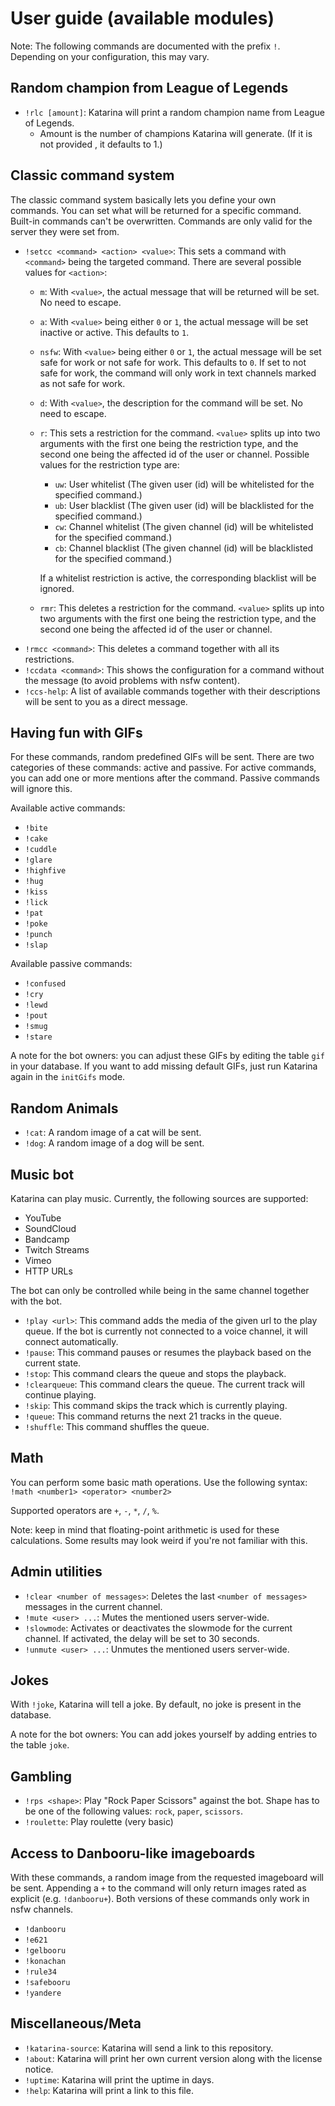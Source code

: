 # User guide (available modules)

Note: The following commands are documented with the prefix `!`. Depending on your configuration, this may vary.

## Random champion from League of Legends
* `!rlc [amount]`: Katarina will print a random champion name from League of Legends.
    + Amount is the number of champions Katarina will generate. (If it is not provided , it defaults to 1.)

## Classic command system

The classic command system basically lets you define your own commands. You can set what will be returned for a specific command. Built-in commands can't be overwritten.
Commands are only valid for the server they were set from.

* `!setcc <command> <action> <value>`: This sets a command with `<command>` being the targeted command. There are several possible values for `<action>`:
    + `m`: With `<value>`, the actual message that will be returned will be set. No need to escape.
    + `a`: With `<value>` being either `0` or `1`, the actual message will be set inactive or active. This defaults to `1`.
    + `nsfw`: With `<value>` being either `0` or `1`, the actual message will be set safe for work or not safe for work. This defaults to `0`. If set to not safe for work, the command will only work in text channels marked as not safe for work.
    + `d`: With `<value>`, the description for the command will be set. No need to escape.
    + `r`: This sets a restriction for the command. `<value>` splits up into two arguments with the first one being the restriction type, and the second one being the affected id of the user or channel. Possible values for the restriction type are:
        - `uw`: User whitelist (The given user (id) will be whitelisted for the specified command.)
        - `ub`: User blacklist (The given user (id) will be blacklisted for the specified command.)
        - `cw`: Channel whitelist (The given channel (id) will be whitelisted for the specified command.)
        - `cb`: Channel blacklist (The given channel (id) will be blacklisted for the specified command.)

      If a whitelist restriction is active, the corresponding blacklist will be ignored.
    + `rmr`: This deletes a restriction for the command. `<value>` splits up into two arguments with the first one being the restriction type, and the second one being the affected id of the user or channel.
* `!rmcc <command>`: This deletes a command together with all its restrictions.
* `!ccdata <command>`: This shows the configuration for a command without the message (to avoid problems with nsfw content).
* `!ccs-help`: A list of available commands together with their descriptions will be sent to you as a direct message.

## Having fun with GIFs

For these commands, random predefined GIFs will be sent.
There are two categories of these commands: active and passive.
For active commands, you can add one or more mentions after the command. Passive commands will ignore this.

Available active commands:
* `!bite`
* `!cake`
* `!cuddle`
* `!glare`
* `!highfive`
* `!hug`
* `!kiss`
* `!lick`
* `!pat`
* `!poke`
* `!punch`
* `!slap`

Available passive commands:
* `!confused`
* `!cry`
* `!lewd`
* `!pout`
* `!smug`
* `!stare`

A note for the bot owners: you can adjust these GIFs by editing the table `gif` in your database.
If you want to add missing default GIFs, just run Katarina again in the `initGifs` mode.

## Random Animals

* `!cat`: A random image of a cat will be sent.
* `!dog`: A random image of a dog will be sent.

## Music bot

Katarina can play music. Currently, the following sources are supported:
* YouTube
* SoundCloud
* Bandcamp
* Twitch Streams
* Vimeo
* HTTP URLs

The bot can only be controlled while being in the same channel together with the bot.

* `!play <url>`: This command adds the media of the given url to the play queue. If the bot is currently not connected to a voice channel, it will connect automatically.
* `!pause`: This command pauses or resumes the playback based on the current state.
* `!stop`: This command clears the queue and stops the playback.
* `!clearqueue`: This command clears the queue. The current track will continue playing.
* `!skip`: This command skips the track which is currently playing.
* `!queue`: This command returns the next 21 tracks in the queue.
* `!shuffle`: This command shuffles the queue.

## Math

You can perform some basic math operations.
Use the following syntax: `!math <number1> <operator> <number2>`

Supported operators are `+`, `-`, `*`, `/`, `%`.

Note: keep in mind that floating-point arithmetic is used for these calculations. Some results may look weird if you're not familiar with this.

## Admin utilities

* `!clear <number of messages>`: Deletes the last `<number of messages>` messages in the current channel.
* `!mute <user> ...`: Mutes the mentioned users server-wide.
* `!slowmode`: Activates or deactivates the slowmode for the current channel. If activated, the delay will be set to 30 seconds.
* `!unmute <user> ...`: Unmutes the mentioned users server-wide.

## Jokes

With `!joke`, Katarina will tell a joke. By default, no joke is present in the database.

A note for the bot owners: You can add jokes yourself by adding entries to the table `joke`.

## Gambling
* `!rps <shape>`: Play "Rock Paper Scissors" against the bot. Shape has to be one of the following values: `rock`, `paper`, `scissors`.
* `!roulette`: Play roulette (very basic)

## Access to Danbooru-like imageboards

With these commands, a random image from the requested imageboard will be sent. Appending a `+` to the command will only return images rated as explicit (e.g. `!danbooru+`).
Both versions of these commands only work in nsfw channels.

* `!danbooru`
* `!e621`
* `!gelbooru`
* `!konachan`
* `!rule34`
* `!safebooru`
* `!yandere`

## Miscellaneous/Meta
* `!katarina-source`: Katarina will send a link to this repository.
* `!about`: Katarina will print her own current version along with the license notice.
* `!uptime`: Katarina will print the uptime in days.
* `!help`: Katarina will print a link to this file.
